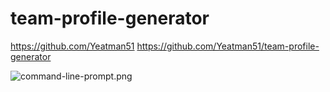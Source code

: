 # team-profile-generator

https://github.com/Yeatman51
https://github.com/Yeatman51/team-profile-generator

![command-line-prompt.png](assets/command-line-prompt.png)